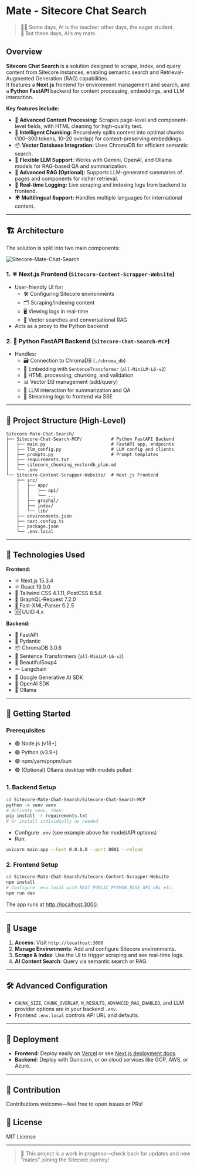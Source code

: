 # Mate - Sitecore Chat Search

> 🧑‍💻 Some days, AI is the teacher; other days, the eager student.\
> 🤖 But these days, AI’s my mate.

## Overview

**Sitecore Chat Search** is a solution designed to scrape, index, and query content from Sitecore instances, enabling semantic search and Retrieval-Augmented Generation (RAG) capabilities.\
It features a **Next.js** frontend for environment management and search, and a **Python FastAPI** backend for content processing, embeddings, and LLM interaction.

**Key features include:**

- 🧩 **Advanced Content Processing:** Scrapes page-level and component-level fields, with HTML cleaning for high-quality text.
- 📏 **Intelligent Chunking:** Recursively splits content into optimal chunks (100–300 tokens, 10–20 overlap) for context-preserving embeddings.
- 📦 **Vector Database Integration:** Uses ChromaDB for efficient semantic search.
- 🤹 **Flexible LLM Support:** Works with Gemini, OpenAI, and Ollama models for RAG-based QA and summarization.
- 🚀 **Advanced RAG (Optional):** Supports LLM-generated summaries of pages and components for richer retrieval.
- 📡 **Real-time Logging:** Live scraping and indexing logs from backend to frontend.
- 🌍 **Multilingual Support:** Handles multiple languages for international content.

---

## 🏗️ Architecture

The solution is split into two main components:

![Sitecore-Mate-Chat-Search](https://github.com/user-attachments/assets/d62210b3-6b94-49d1-adb1-c0c7ec7dfbb9)



### 1. ⚛️ Next.js Frontend (`Sitecore-Content-Scrapper-Website`)

- User-friendly UI for:
  - 🛠️ Configuring Sitecore environments
  - 🗂️ Scraping/indexing content
  - 🖥️ Viewing logs in real-time
  - 🔎 Vector searches and conversational RAG
- Acts as a proxy to the Python backend

### 2. 🐍 Python FastAPI Backend (`Sitecore-Chat-Search-MCP`)

- Handles:
  - 🗃️ Connection to ChromaDB (`./chroma_db`)
  - 🧬 Embedding with `SentenceTransformer` (`all-MiniLM-L6-v2`)
  - 🧹 HTML processing, chunking, and validation
  - 📊 Vector DB management (add/query)
  - 🧠 LLM interaction for summarization and QA
  - 🔗 Streaming logs to frontend via SSE

---

## 📂 Project Structure (High-Level)

```
Sitecore-Mate-Chat-Search/
├── Sitecore-Chat-Search-MCP/           # Python FastAPI Backend
│   ├── main.py                         # FastAPI app, endpoints
│   ├── llm_config.py                   # LLM config and clients
│   ├── prompts.py                      # Prompt templates
│   ├── requirements.txt
│   ├── sitecore_chunking_vectordb_plan.md
│   └── .env
└── Sitecore-Content-Scrapper-Website/  # Next.js Frontend
    ├── src/
    │   ├── app/
    │   │   ├── api/
    │   │   └── ...
    │   ├── graphql/
    │   ├── index/
    │   └── lib/
    ├── environments.json
    ├── next.config.ts
    ├── package.json
    └── .env.local
```

---

## 🧰 Technologies Used

**Frontend:**

- ⚛️ Next.js 15.3.4
- ⚛️ React 19.0.0
- 🎨 Tailwind CSS 4.1.11, PostCSS 8.5.6
- 🔗 GraphQL-Request 7.2.0
- 📝 Fast-XML-Parser 5.2.5
- 🆔 UUID 4.x

**Backend:**

- 🐍 FastAPI
- 📝 Pydantic
- 📦 ChromaDB 3.0.6
- 🧬 Sentence Transformers (`all-MiniLM-L6-v2`)
- 🍲 BeautifulSoup4
- 🪢 Langchain
- 🤖 Google Generative AI SDK
- 🤖 OpenAI SDK
- 🤖 Ollama

---

## 🚦 Getting Started

### Prerequisites

- 🟢 Node.js (v18+)
- 🟢 Python (v3.9+)
- 🟢 npm/yarn/pnpm/bun
- 🟢 (Optional) Ollama desktop with models pulled

### 1. Backend Setup

```bash
cd Sitecore-Mate-Chat-Search/Sitecore-Chat-Search-MCP
python -m venv venv
# Activate venv, then:
pip install -r requirements.txt
# Or install individually as needed
```

- Configure `.env` (see example above for model/API options)
- Run:

```bash
uvicorn main:app --host 0.0.0.0 --port 8001 --reload
```

### 2. Frontend Setup

```bash
cd Sitecore-Mate-Chat-Search/Sitecore-Content-Scrapper-Website
npm install
# Configure .env.local with NEXT_PUBLIC_PYTHON_BASE_API_URL etc.
npm run dev
```

The app runs at [http://localhost:3000](http://localhost:3000).

---

## 🏁 Usage

1. **Access**: Visit `http://localhost:3000`
2. **Manage Environments**: Add and configure Sitecore environments.
3. **Scrape & Index**: Use the UI to trigger scraping and see real-time logs.
4. **AI Content Search**: Query via semantic search or RAG.

---

## 🛠️ Advanced Configuration

- `CHUNK_SIZE`, `CHUNK_OVERLAP`, `N_RESULTS`, `ADVANCED_RAG_ENABLED`, and LLM provider options are in your backend `.env`.
- Frontend `.env.local` controls API URL and defaults.

---

## 🚀 Deployment

- **Frontend**: Deploy easily on [Vercel](https://vercel.com/) or see [Next.js deployment docs](https://nextjs.org/docs/app/building-your-application/deploying).
- **Backend**: Deploy with Gunicorn, or on cloud services like GCP, AWS, or Azure.

---

## 🤝 Contribution

Contributions welcome—feel free to open issues or PRs!

## 📜 License

MIT License

---

> 🚧 This project is a work in progress—check back for updates and new “mates” joining the Sitecore journey!

